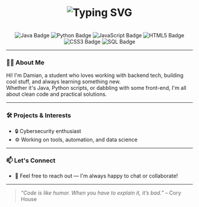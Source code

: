 <div align="center">
  <h1>
    <img src="https://readme-typing-svg.herokuapp.com?font=Jetbrains+Mono&size=40&duration=3000&color=3382CA&center=true&vCenter=true&width=800&lines=Hey..+I'm+DamianHuckele;Welcome+to+my+GitHub!;Have+a+look+around+🚀" alt="Typing SVG"/>
  </h1>
</div>

<br />

<div align="center">
  <img src="https://img.shields.io/badge/Java-007396?style=for-the-badge&logo=java&logoColor=white" alt="Java Badge"/>
  <img src="https://img.shields.io/badge/Python-3776AB?style=for-the-badge&logo=python&logoColor=white" alt="Python Badge"/>
  <img src="https://img.shields.io/badge/JavaScript-F7DF1E?style=for-the-badge&logo=javascript&logoColor=black" alt="JavaScript Badge"/>
  <img src="https://img.shields.io/badge/HTML5-E34F26?style=for-the-badge&logo=html5&logoColor=white" alt="HTML5 Badge"/>
  <img src="https://img.shields.io/badge/CSS3-1572B6?style=for-the-badge&logo=css3&logoColor=white" alt="CSS3 Badge"/>
  <img src="https://img.shields.io/badge/SQL-4479A1?style=for-the-badge&logo=mysql&logoColor=white" alt="SQL Badge"/>
</div>

---

### 👨‍💻 About Me

Hi! I'm Damian, a student who loves working with backend tech, building cool stuff, and always learning something new.  
Whether it's Java, Python scripts, or dabbling with some front-end, I'm all about clean code and practical solutions.

---

### 🛠️ Projects & Interests

- 🔒 Cybersecurity enthusiast  
- ⚙️ Working on tools, automation, and data science  

---

### 📫 Let's Connect

- 💬 Feel free to reach out — I'm always happy to chat or collaborate!

---

> *“Code is like humor. When you have to explain it, it’s bad.”* – Cory House

